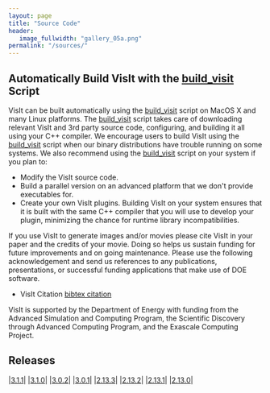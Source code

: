 ```yaml
---
layout: page
title: "Source Code"
header:
   image_fullwidth: "gallery_05a.png"
permalink: "/sources/"
---
```


## Automatically Build VisIt with the [build_visit](https://github.com/visit-dav/visit/releases/tag/v3.1.1/build_visit3_1_1) Script

VisIt can be built automatically using the [build_visit](https://github.com/visit-dav/visit/releases/tag/v3.1.1/build_visit3_1_1) script on MacOS X and many Linux platforms. The [build_visit](https://github.com/visit-dav/visit/releases/tag/v3.1.1/build_visit3_1_1) script takes care of downloading relevant VisIt and 3rd party source code, configuring, and building it all using your C++ compiler. We encourage users to build VisIt using the [build_visit](https://github.com/visit-dav/visit/releases/tag/v3.1.1/build_visit3_1_1) script when our binary distributions have trouble running on some systems. We also recommend using the [build_visit](https://github.com/visit-dav/visit/releases/tag/v3.1.1/build_visit3_1_1) script on your system if you plan to:

* Modify the VisIt source code. 
* Build a parallel version on an advanced platform that we don't provide executables for.
* Create your own VisIt plugins. Building VisIt on your system ensures that it is built with the same C++ compiler that you will use to develop your plugin, minimizing the chance for runtime library incompatibilities.

If you use VisIt to generate images and/or movies please cite VisIt in your paper and the credits of your movie. Doing so helps us sustain funding for future improvements and on going maintenance. Please use the following acknowledgement and send us references to any publications, presentations, or successful funding applications that make use of DOE software.

* VisIt Citation [bibtex citation](visit-citation.md)

VisIt is supported by the Department of Energy with funding from the Advanced Simulation and Computing Program, the Scientific Discovery through Advanced Computing Program, and the Exascale Computing Project.

## Releases

|[3.1.1](https://github.com/visit-dav/visit/releases/tag/v3.1.1)|
|[3.1.0](https://github.com/visit-dav/visit/releases/tag/v3.1.0)|
|[3.0.2](https://github.com/visit-dav/visit/releases/tag/v3.0.2)|
|[3.0.1](https://github.com/visit-dav/visit/releases/tag/v3.0.1)|
|[2.13.3](https://github.com/visit-dav/visit/releases/tag/v2.13.3)|
|[2.13.2](https://github.com/visit-dav/visit/releases/tag/v2.13.2)|
|[2.13.1](https://github.com/visit-dav/visit/releases/tag/v2.13.1)|
|[2.13.0](https://github.com/visit-dav/visit/releases/tag/v2.13.0)|
